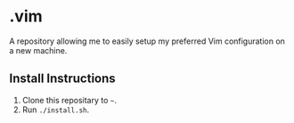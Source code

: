 # .vim

A repository allowing me to easily setup my preferred Vim configuration on a new machine.

## Install Instructions

1. Clone this repositary to `~`.
2. Run `./install.sh`.
